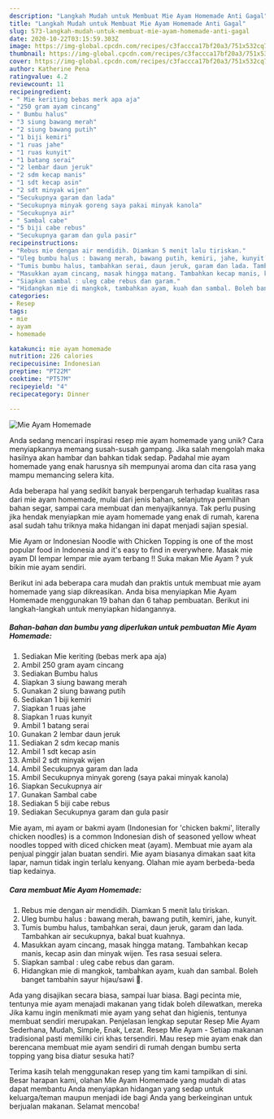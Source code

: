 ```yaml
---
description: "Langkah Mudah untuk Membuat Mie Ayam Homemade Anti Gagal"
title: "Langkah Mudah untuk Membuat Mie Ayam Homemade Anti Gagal"
slug: 573-langkah-mudah-untuk-membuat-mie-ayam-homemade-anti-gagal
date: 2020-10-22T03:15:59.303Z
image: https://img-global.cpcdn.com/recipes/c3faccca17bf20a3/751x532cq70/mie-ayam-homemade-foto-resep-utama.jpg
thumbnail: https://img-global.cpcdn.com/recipes/c3faccca17bf20a3/751x532cq70/mie-ayam-homemade-foto-resep-utama.jpg
cover: https://img-global.cpcdn.com/recipes/c3faccca17bf20a3/751x532cq70/mie-ayam-homemade-foto-resep-utama.jpg
author: Katherine Pena
ratingvalue: 4.2
reviewcount: 11
recipeingredient:
- " Mie keriting bebas merk apa aja"
- "250 gram ayam cincang"
- " Bumbu halus"
- "3 siung bawang merah"
- "2 siung bawang putih"
- "1 biji kemiri"
- "1 ruas jahe"
- "1 ruas kunyit"
- "1 batang serai"
- "2 lembar daun jeruk"
- "2 sdm kecap manis"
- "1 sdt kecap asin"
- "2 sdt minyak wijen"
- "Secukupnya garam dan lada"
- "Secukupnya minyak goreng saya pakai minyak kanola"
- "Secukupnya air"
- " Sambal cabe"
- "5 biji cabe rebus"
- "Secukupnya garam dan gula pasir"
recipeinstructions:
- "Rebus mie dengan air mendidih. Diamkan 5 menit lalu tiriskan."
- "Uleg bumbu halus : bawang merah, bawang putih, kemiri, jahe, kunyit."
- "Tumis bumbu halus, tambahkan serai, daun jeruk, garam dan lada. Tambahkan air secukupnya, bakal buat kuahnya."
- "Masukkan ayam cincang, masak hingga matang. Tambahkan kecap manis, kecap asin dan minyak wijen. Tes rasa sesuai selera."
- "Siapkan sambal : uleg cabe rebus dan garam."
- "Hidangkan mie di mangkok, tambahkan ayam, kuah dan sambal. Boleh banget tambahin sayur hijau/sawi 🤩."
categories:
- Resep
tags:
- mie
- ayam
- homemade

katakunci: mie ayam homemade 
nutrition: 226 calories
recipecuisine: Indonesian
preptime: "PT22M"
cooktime: "PT57M"
recipeyield: "4"
recipecategory: Dinner

---
```



![Mie Ayam Homemade](https://img-global.cpcdn.com/recipes/c3faccca17bf20a3/751x532cq70/mie-ayam-homemade-foto-resep-utama.jpg)

Anda sedang mencari inspirasi resep mie ayam homemade yang unik? Cara menyiapkannya memang susah-susah gampang. Jika salah mengolah maka hasilnya akan hambar dan bahkan tidak sedap. Padahal mie ayam homemade yang enak harusnya sih mempunyai aroma dan cita rasa yang mampu memancing selera kita.

Ada beberapa hal yang sedikit banyak berpengaruh terhadap kualitas rasa dari mie ayam homemade, mulai dari jenis bahan, selanjutnya pemilihan bahan segar, sampai cara membuat dan menyajikannya. Tak perlu pusing jika hendak menyiapkan mie ayam homemade yang enak di rumah, karena asal sudah tahu triknya maka hidangan ini dapat menjadi sajian spesial.

Mie Ayam or Indonesian Noodle with Chicken Topping is one of the most popular food in Indonesia and it&#39;s easy to find in everywhere. Masak mie ayam DI lempar lempar mie ayam terbang !! Suka makan Mie Ayam ? yuk bikin mie ayam sendiri.


Berikut ini ada beberapa cara mudah dan praktis untuk membuat mie ayam homemade yang siap dikreasikan. Anda bisa menyiapkan Mie Ayam Homemade menggunakan 19 bahan dan 6 tahap pembuatan. Berikut ini langkah-langkah untuk menyiapkan hidangannya.

<!--inarticleads1-->

##### Bahan-bahan dan bumbu yang diperlukan untuk pembuatan Mie Ayam Homemade:

1. Sediakan  Mie keriting (bebas merk apa aja)
1. Ambil 250 gram ayam cincang
1. Sediakan  Bumbu halus
1. Siapkan 3 siung bawang merah
1. Gunakan 2 siung bawang putih
1. Sediakan 1 biji kemiri
1. Siapkan 1 ruas jahe
1. Siapkan 1 ruas kunyit
1. Ambil 1 batang serai
1. Gunakan 2 lembar daun jeruk
1. Sediakan 2 sdm kecap manis
1. Ambil 1 sdt kecap asin
1. Ambil 2 sdt minyak wijen
1. Ambil Secukupnya garam dan lada
1. Ambil Secukupnya minyak goreng (saya pakai minyak kanola)
1. Siapkan Secukupnya air
1. Gunakan  Sambal cabe
1. Sediakan 5 biji cabe rebus
1. Sediakan Secukupnya garam dan gula pasir


Mie ayam, mi ayam or bakmi ayam (Indonesian for &#39;chicken bakmi&#39;, literally chicken noodles) is a common Indonesian dish of seasoned yellow wheat noodles topped with diced chicken meat (ayam). Membuat mie ayam ala penjual pinggir jalan buatan sendiri. Mie ayam biasanya dimakan saat kita lapar, namun tidak ingin terlalu kenyang. Olahan mie ayam berbeda-beda tiap kedainya. 

<!--inarticleads2-->

##### Cara membuat Mie Ayam Homemade:

1. Rebus mie dengan air mendidih. Diamkan 5 menit lalu tiriskan.
1. Uleg bumbu halus : bawang merah, bawang putih, kemiri, jahe, kunyit.
1. Tumis bumbu halus, tambahkan serai, daun jeruk, garam dan lada. Tambahkan air secukupnya, bakal buat kuahnya.
1. Masukkan ayam cincang, masak hingga matang. Tambahkan kecap manis, kecap asin dan minyak wijen. Tes rasa sesuai selera.
1. Siapkan sambal : uleg cabe rebus dan garam.
1. Hidangkan mie di mangkok, tambahkan ayam, kuah dan sambal. Boleh banget tambahin sayur hijau/sawi 🤩.


Ada yang disajikan secara biasa, sampai luar biasa. Bagi pecinta mie, tentunya mie ayam menajadi makanan yang tidak boleh dilewatkan, mereka Jika kamu ingin menikmati mie ayam yang sehat dan higienis, tentunya membuat sendiri merupakan. Penjelasan lengkap seputar Resep Mie Ayam Sederhana, Mudah, Simple, Enak, Lezat. Resep Mie Ayam - Setiap makanan tradisional pasti memiliki ciri khas tersendiri. Mau resep mie ayam enak dan berencana membuat mie ayam sendiri di rumah dengan bumbu serta topping yang bisa diatur sesuka hati? 

Terima kasih telah menggunakan resep yang tim kami tampilkan di sini. Besar harapan kami, olahan Mie Ayam Homemade yang mudah di atas dapat membantu Anda menyiapkan hidangan yang sedap untuk keluarga/teman maupun menjadi ide bagi Anda yang berkeinginan untuk berjualan makanan. Selamat mencoba!
